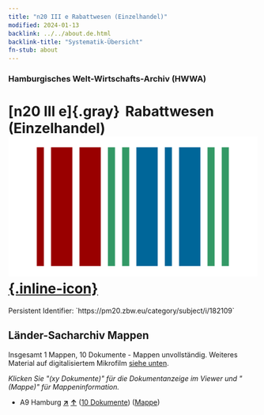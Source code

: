 ```yaml
---
title: "n20 III e Rabattwesen (Einzelhandel)"
modified: 2024-01-13
backlink: ../../about.de.html
backlink-title: "Systematik-Übersicht"
fn-stub: about
---
```


### Hamburgisches Welt-Wirtschafts-Archiv (HWWA)

# [n20 III e]{.gray}&#8201; Rabattwesen (Einzelhandel) &#160; [![Wikidata](/images/Wikidata-logo.svg "Wikidata"){.inline-icon}](http://www.wikidata.org/entity/Q104710952)

<div class="hint">Persistent Identifier: `https://pm20.zbw.eu/category/subject/i/182109`</div>







## Länder-Sacharchiv Mappen






Insgesamt 1 Mappen, 10 Dokumente - Mappen unvollständig. Weiteres Material auf digitalisiertem Mikrofilm [siehe unten](#filmsections).

_Klicken Sie "(xy Dokumente)" für die Dokumentanzeige im Viewer und "(Mappe)" für Mappeninformation._



- A9 Hamburg [**&nearr;**](../../../geo/i/140905/about.de.html "Hamburg (alle Mappen)") [**&uarr;**](../../../geo/about.de.html#A9 "Ländersystematik") (<a href="https://pm20.zbw.eu/iiifview/folder/sh/140905,182109" title="über: Hamburg : Rabattwesen (Einzelhandel)" target="_blank">10 Dokumente</a>) ([Mappe](../../../../folder/sh/1409xx/140905/1821xx/182109/about.de.html))



<a id="filmsections" />













